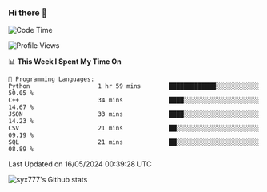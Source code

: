 ### Hi there 👋

<!--
**syx777/syx777** is a ✨ _special_ ✨ repository because its `README.md` (this file) appears on your GitHub profile.

Here are some ideas to get you started:

- 🔭 I’m currently working on ...
- 🌱 I’m currently learning ...
- 👯 I’m looking to collaborate on ...
- 🤔 I’m looking for help with ...
- 💬 Ask me about ...
- 📫 How to reach me: ...
- 😄 Pronouns: ...
- ⚡ Fun fact: ...
-->
<!--START_SECTION:waka-->
![Code Time](http://img.shields.io/badge/Code%20Time-82%20hrs%2018%20mins-blue)

![Profile Views](http://img.shields.io/badge/Profile%20Views-80-blue)

📊 **This Week I Spent My Time On** 

```text
💬 Programming Languages: 
Python                   1 hr 59 mins        █████████████░░░░░░░░░░░░   50.05 % 
C++                      34 mins             ████░░░░░░░░░░░░░░░░░░░░░   14.67 % 
JSON                     33 mins             ████░░░░░░░░░░░░░░░░░░░░░   14.23 % 
CSV                      21 mins             ██░░░░░░░░░░░░░░░░░░░░░░░   09.19 % 
SQL                      21 mins             ██░░░░░░░░░░░░░░░░░░░░░░░   08.89 % 
```


 Last Updated on 16/05/2024 00:39:28 UTC
<!--END_SECTION:waka-->

![syx777's Github stats](https://github-readme-stats.vercel.app/api?username=syx777&show_icons=true&count_private=true)
